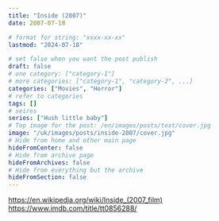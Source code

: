 ```yaml
---
title: "Inside (2007)"
date: 2007-07-18

# format for string: "xxxx-xx-xx"
lastmod: "2024-07-18"

# set false when you want the post publish
draft: false
# one category: ["category-1"]
# more categories: ["category-1", "category-2", ...]
categories: ["Movies", "Horror"]
# refer to categories
tags: []
# seires
series: ["Hush little baby"]
# Top image for the post: /en/images/posts/test/cover.jpg
image: "/uk/images/posts/inside-2007/cover.jpg"
# Hide from home and other main page
hideFromCenter: false
# Hide from archive page
hideFromArchives: false
# Hide from everything but the archive
hideFromSection: false
---
```

https://en.wikipedia.org/wiki/Inside_(2007_film)
https://www.imdb.com/title/tt0856288/
<!--more-->